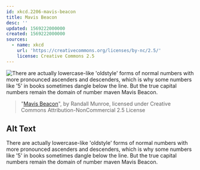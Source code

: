 ```yaml
---
id: xkcd.2206-mavis-beacon
title: Mavis Beacon
desc: ''
updated: 1569222000000
created: 1569222000000
sources:
  - name: xkcd
    url: 'https://creativecommons.org/licenses/by-nc/2.5/'
    license: Creative Commons 2.5
---
```

![There are actually lowercase-like 'oldstyle' forms of normal numbers with more pronounced ascenders and descenders, which is why some numbers like '5' in books sometimes dangle below the line. But the true capital numbers remain the domain of number maven Mavis Beacon.](https://imgs.xkcd.com/comics/mavis_beacon.png)
> "[Mavis Beacon](https://xkcd.com/2206/)", by Randall Munroe, licensed under Creative Commons Attribution-NonCommercial 2.5 License

## Alt Text
There are actually lowercase-like 'oldstyle' forms of normal numbers with more pronounced ascenders and descenders, which is why some numbers like '5' in books sometimes dangle below the line. But the true capital numbers remain the domain of number maven Mavis Beacon.
